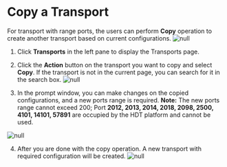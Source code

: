 # Copy a Transport
For transport with range ports, the users can perform **Copy** operation to create another transport based on current configurations.
![null](</docs/resources/images/transports/copy-transport-1.png>)

1. Click **Transports** in the left pane to display the Transports page.

2. Click the **Action** button on the transport you want to copy and select **Copy**. If the transport is not in the current page, you can search for it in the search box.
![null](</docs/resources/images/transports/copy-transport-1.png>)

3. In the prompt window, you can make changes on the copied configurations, and a new ports range is required.
**Note:** The new ports range cannot exceed 200; Port **2012, 2013, 2014, 2018, 2098, 2500, 4101, 14101, 57891** are occupied by the HDT platform and cannot be used.

![null](</docs/resources/images/transports/copy-transport-2.png>)

4. After you are done with the copy operation. A new transport with required configuration will be created.
![null](</docs/resources/images/transports/copy-transport-3.png>)
